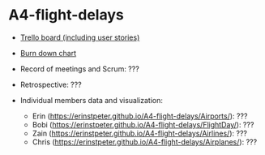 # A4-flight-delays

* [Trello board (including user stories)](https://trello.com/b/D9AjuXzA/a4-flight-delays)

* [Burn down chart](https://github.com/erinstpeter/A4-flight-delays/blob/master/Process/A4-BurnChart.pdf)

* Record of meetings and Scrum: ???

* Retrospective: ???

* Individual members data and visualization:
  * Erin (https://erinstpeter.github.io/A4-flight-delays/Airports/): ???
  * Bobi (https://erinstpeter.github.io/A4-flight-delays/FlightDay/): ???
  * Zain (https://erinstpeter.github.io/A4-flight-delays/Airlines/): ???
  * Chris (https://erinstpeter.github.io/A4-flight-delays/Airplanes/): ???
